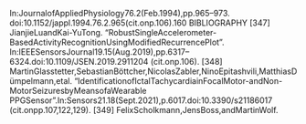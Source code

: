 In:JournalofAppliedPhysiology76.2(Feb.1994),pp.965–973.
doi:10.1152/jappl.1994.76.2.965(cit.onp.106).160 BIBLIOGRAPHY
[347] JianjieLuandKai-YuTong.
“RobustSingleAccelerometer-BasedActivityRecognitionUsingModifiedRecurrencePlot”.
In:IEEESensorsJournal19.15(Aug.2019),pp.6317–6324.doi:10.1109/JSEN.2019.2911204
(cit.onp.106).
[348] MartinGlasstetter,SebastianBöttcher,NicolasZabler,NinoEpitashvili,MatthiasDümpelmann,etal.
“IdentificationofIctalTachycardiainFocalMotor-andNon-MotorSeizuresbyMeansofaWearable
PPGSensor”.In:Sensors21.18(Sept.2021),p.6017.doi:10.3390/s21186017
(cit.onpp.107,122,129).
[349] FelixScholkmann,JensBoss,andMartinWolf.